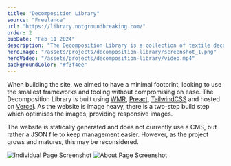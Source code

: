 ```yaml
---
title: "Decomposition Library"
source: "Freelance"
url: "https://library.notgroundbreaking.com/"
order: 2
pubDate: "Feb 11 2024"
description: "The Decomposition Library is a collection of textile decomposition experiments, a part of Hana Hudson's biodesign practise. The website was built to pose as a place for other designers and those interested in materials to be able to explore the impact of decomposition on textiles and the material lifecycle."
heroImage: "/assets/projects/decomposition-library/screenshot_1.png"
heroVideo: "/assets/projects/decomposition-library/video.mp4"
backgroundColor: "#f3f4ee"
---
```


When building the site, we aimed to have a minimal footprint, looking to use the smallest frameworks and tooling without compromising on ease. The Decomposition Library is built using [WMR](https://github.com/preactjs/wmr), [Preact](https://preactjs.com/), [TailwindCSS](https://tailwindcss.com/) and hosted on [Vercel](https://vercel.com/). As the website is image heavy, there is a two-step build step which optimises the images, providing responsive images.

The website is statically generated and does not currently use a CMS, but rather a JSON file to keep management easier. However, as the project grows and matures, this may be reconsidered.

![Individual Page Screenshot](/assets/projects/decomposition-library/screenshot_2.png)
![About Page Screenshot](/assets/projects/decomposition-library/screenshot_3.png)

